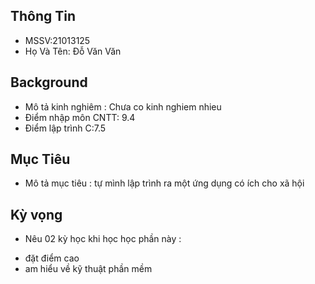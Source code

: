 ## Thông Tin
- MSSV:21013125
- Họ Và Tên: Đỗ Văn Văn
## Background
- Mô tả kinh nghiêm : Chưa co kinh nghiem nhieu
- Điểm nhập môn CNTT: 9.4
- Điểm lập trình C:7.5

## Mục Tiêu
- Mô tả mục tiêu : tự mình lập trình ra một ứng dụng có ích cho xã hội

## Kỳ vọng
- Nêu 02 kỳ học khi học học phần này :
 + đặt điểm cao
 + am hiểu về kỹ thuật phần mềm


